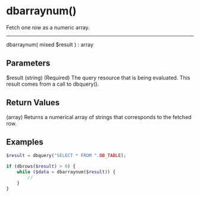# dbarraynum()

Fetch one row as a numeric array.

---

dbarraynum( mixed $result ) : array

## Parameters

$result (string) (Required) The query resource that is being evaluated. This result comes from a call to dbquery().

## Return Values

(array) Returns a numerical array of strings that corresponds to the fetched row.

## Examples

```php
$result = dbquery("SELECT * FROM ".DB_TABLE);

if (dbrows($result) > 0) {
    while ($data = dbarraynum($result)) {
        //
    }
}
```
